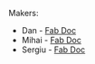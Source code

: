 Makers:

* Dan     - [Fab Doc](https://app.gitbook.com/@danila-morari/s/academy-fab-chisinau/)
* Mihai   - [Fab Doc](https://app.gitbook.com/@moglanmihai7/s/academy-fab-chisinau/)
* Sergiu  - [Fab Doc](https://sergiu-doncila.gitbook.io/academy-fab-chisinau/hello-friend)

